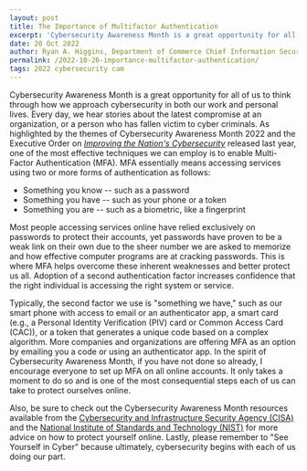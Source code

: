 ```yaml
---
layout: post
title: The Importance of Multifactor Authentication
excerpt: 'Cybersecurity Awareness Month is a great opportunity for all of us to think through how we approach cybersecurity in both our work and personal lives.' 
date: 20 Oct 2022
author: Ryan A. Higgins, Department of Commerce Chief Information Security Officer
permalink: /2022-10-26-importance-multifactor-authentication/
tags: 2022 cybersecurity cam
---
```


Cybersecurity Awareness Month is a great opportunity for all of us to think through how we approach cybersecurity in both our work and personal lives. Every day, we hear stories about the latest compromise at an organization, or a person who has fallen victim to cyber criminals. As highlighted by the themes of Cybersecurity Awareness Month 2022 and the Executive Order on [*Improving the Nation's Cybersecurity*](https://www.whitehouse.gov/briefing-room/presidential-actions/2021/05/12/executive-order-on-improving-the-nations-cybersecurity/) released last year, one of the most effective techniques we can employ is to enable Multi-Factor Authentication (MFA). MFA essentially means accessing services using two or more forms of authentication as follows:

- Something you know -- such as a password
- Something you have -- such as your phone or a token
- Something you are -- such as a biometric, like a fingerprint

Most people accessing services online have relied exclusively on passwords to protect their accounts, yet passwords have proven to be a weak link on their own due to the sheer number we are asked to memorize and how effective computer programs are at cracking passwords. This is where MFA helps overcome these inherent weaknesses and better protect us all. Adoption of a second authentication factor increases confidence that the right individual is accessing the right system or service.

Typically, the second factor we use is "something we have," such as our smart phone with access to email or an authenticator app, a smart card (e.g., a Personal Identity Verification (PIV) card or Common Access Card (CAC)), or a token that generates a unique code based on a complex algorithm. More companies and organizations are offering MFA as an option by emailing you a code or using an authenticator app. In the spirit of Cybersecurity Awareness Month, if you have not done so already, I encourage everyone to set up MFA on all online accounts. It only takes a moment to do so and is one of the most consequential steps each of us can take to protect ourselves online.

Also, be sure to check out the Cybersecurity Awareness Month resources available from the [Cybersecurity and Infrastructure Security Agency (CISA)](https://www.cisa.gov/cybersecurity-awareness-month) and the [National Institute of Standards and Technology (NIST)](https://www.nist.gov/cybersecurity/cybersecurity-awareness-month) for more advice on how to protect yourself online. Lastly, please remember to "See Yourself in Cyber" because ultimately, cybersecurity begins with each of us doing our part.